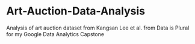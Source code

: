 # Art-Auction-Data-Analysis
Analysis of art auction dataset from Kangsan Lee et al. from Data is Plural for my Google Data Analytics Capstone

